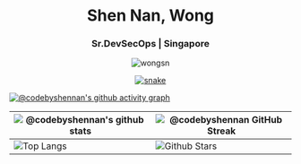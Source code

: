<h1 align="center">Shen Nan, Wong</h1>
<h3 align="center">Sr.DevSecOps | Singapore</h3>

<p align="center"> 
  <img src="https://komarev.com/ghpvc/?username=wongsn&label=Profile%20views&color=0e75b6&style=flat" alt="wongsn" /> 
</p>

<div align="center">
  <a href="https://codebyshennan.github.io/codebyshennan/">
  <img src="https://github.com/codebyshennan/codebyshennan/grid-snake.svg" alt="snake" /></a>
</div>

[![@codebyshennan's github activity graph](https://github-readme-activity-graph.vercel.app/graph?username=codebyshennan)](https://github.com/ashutosh00710/github-readme-activity-graph)

| ![@codebyshennan's github stats](https://github-readme-stats.vercel.app/api?username=codebyshennan&show_icons=true&theme=tokyonight) | ![@codebyshennan GitHub Streak](https://github-readme-streak-stats.herokuapp.com/?user=codebyshennan&theme=tokyonight) |
| --- | --- |
| ![Top Langs](https://github-readme-stats.vercel.app/api/top-langs/?username=codebyshennan&theme=tokyonight) | ![Github Stars](https://github-readme-stats.vercel.app/api?username=codebyshennan&show_icons=true&locale=en&count_private=true&hide_rank=true&custom_title=My%20GitHub%20Stats&disable_animations=true&theme=tokyonight) |

